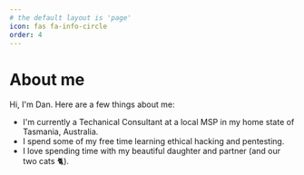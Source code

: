 ```yaml
---
# the default layout is 'page'
icon: fas fa-info-circle
order: 4
---
```

# About me
Hi, I'm Dan. Here are a few things about me:
- I'm currently a Techanical Consultant at a local MSP in my home state of Tasmania, Australia.
- I spend some of my free time learning ethical hacking and pentesting.
- I love spending time with my beautiful daughter and partner (and our two cats 🐈).
